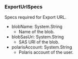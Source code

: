 ### ExportUrlSpecs
Specs required for Export URL.

- blobName: System.String
  - Name of the blob.
- blobSasUri: System.String
  - SAS URI of the blob.
- polarisAccount: System.String
  - Polaris account of the user.
